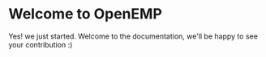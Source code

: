 # Welcome to OpenEMP

Yes! we just started. Welcome to the documentation, we'll be happy to see your contribution :)
